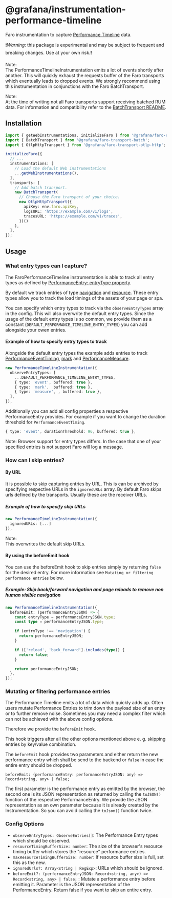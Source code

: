 # @grafana/instrumentation-performance-timeline

Faro instrumentation to capture [Performance Timeline](https://www.w3.org/TR/performance-timeline/)
data.

❗️*Warning*: this package is experimental and may be subject to frequent and breaking changes.
Use at your own risk.❗️

Note:\
The PerformanceTimelineInstrumentation emits a lot of events shortly after another. This will quickly
exhaust the requests buffer of the Faro transports which eventually leads to dropped events.
We strongly recommend using this instrumentation in conjunctions with the Faro BatchTransport.

Note:\
At the time of writing not all Faro transports support receiving batched RUM data.
For information and compatibility refer to the
[BatchTransport README](https://github.com/grafana/faro-web-sdk/blob/80e284b9ba17ed7256ff3b063bf4663cc9d94f60/packages/transport-batch/README.md#L1).

## Installation

```ts
import { getWebInstrumentations, initializeFaro } from '@grafana/faro-react';
import { BatchTransport } from '@grafana/faro-transport-batch';
import { OtlpHttpTransport } from '@grafana/faro-transport-otlp-http';

initializeFaro({
  // ...
  instrumentations: [
    // Load the default Web instrumentations
    ...getWebInstrumentations(),
  ],
  transports: [
    // Add batch transport.
    new BatchTransport(
      // Choose the Faro transport of your choice.
      new OtlpHttpTransport({
        apiKey: env.faro.apiKey,
        logsURL: 'https://example.com/v1/logs',
        tracesURL: 'https://example.com/v1/traces',
      })()
    ),
  ],
});
```

## Usage

### What entry types can I capture?

The FaroPerformanceTimeline instrumentation is able to track all entry types as defined by
[PerformanceEntry: entryType property](https://developer.mozilla.org/en-US/docs/Web/API/PerformanceEntry/entryType).

By default we track entries of type
[navigation](https://developer.mozilla.org/en-US/docs/Web/API/PerformanceNavigationTiming)
and [resource](https://developer.mozilla.org/en-US/docs/Web/API/PerformanceResourceTiming).
These entry types allow you to track the load timings of the assets of your page or spa.

You can specify which entry types to track via the `observeEntryTypes` array in the config.
This will also overwrite the default entry types. Since the usage of the default entry types is so
common, we provide them as a constant (`DEFAULT_PERFORMANCE_TIMELINE_ENTRY_TYPES`) you can add
alongside your owen entries.

#### Example of how to specify entry types to track

Alongside the default entry types the example adds entries to track
[PerformanceEventTiming](https://developer.mozilla.org/en-US/docs/Web/API/PerformanceEventTiming),
[mark](https://developer.mozilla.org/en-US/docs/Web/API/PerformanceMark) and
[PerformanceMeasure](https://developer.mozilla.org/en-US/docs/Web/API/PerformanceMeasure).

```ts
new PerformanceTimelineInstrumentation({
  observeEntryTypes: [
    ...DEFAULT_PERFORMANCE_TIMELINE_ENTRY_TYPES,
    { type: 'event', buffered: true },
    { type: 'mark',  buffered: true },
    { type: 'measure', , buffered: true },
  ],
}),
```

Additionally you can add all config properties a respective PerformanceEntry provides.
For example if you want to change the duration threshold for `PerformanceEventTiming`.

```ts
{ type: 'event', durationThreshold: 96, buffered: true },
```

Note:
Browser support for entry types differs. In the case that one of your specified entries
is not support Faro will log a message.

### How can I skip entries?

#### By URL

It is possible to skip capturing entries by URL. This is can be archived by specifying respective
URLs in the `ignoredURLs` array.
By default Faro skips urls defined by the transports. Usually these are the receiver URLs.

##### Example of how to specify skip URLs

```ts
new PerformanceTimelineInstrumentation({
  ignoredURLs: [...]
}),
```

Note:\
This overwrites the default skip URLs.

#### By using the beforeEmit hook

You can use the beforeEmit hook to skip entries simply by returning `false` for the desired entry.
For more information see `Mutating or filtering performance entries` below.

##### Example: Skip back/forward navigation and page reloads to remove non human visible navigation

```ts
new PerformanceTimelineInstrumentation({
  beforeEmit: (performanceEntryJSON) => {
    const entryType = performanceEntryJSON.type;
    const type = performanceEntryJSON.type;

    if (entryType !== 'navigation') {
      return performanceEntryJSON;
    }

    if (['reload', 'back_forward'].includes(type)) {
      return false;
    }

    return performanceEntryJSON;
  },
});
```

### Mutating or filtering performance entries

The Performance Timeline emits a lot of data which quickly adds up. Often users mutate Performance
Entries to trim down the payload size of an entry or to further remove noise. Sometimes you may need
a complex filter which can not be achieved with the above config options.

Therefore we provide the `beforeEmit` hook.

This hook triggers after all the other options mentioned above e. g. skipping entries by key/value
combination.

The `beforeEmit` hook provides two parameters and either return the new performance entry which shall
be send to the backend or `false` in case the entire entry should be dropped.

`beforeEmit: (performanceEntry: performanceEntryJSON: any) => Record<string, any> | false;`

The first parameter is the performance entry as emitted by the browser, the second one is its JSON
representation as returned by calling the `toJSON()` function of the respective PerformanceEntry.
We provide the JSON representation as an own parameter because it is already created by the
Instrumentation. So you can avoid calling the `toJson()` function twice.

### Config Options

- `observeEntryTypes: ObserveEntries[]`: The Performance Entry types which should be observed.
- `resourceTimingBufferSize: number`: The size of the browser's resource timing buffer which stores
  the "resource" performance entries.
- `maxResourceTimingBufferSize: number`: If resource buffer size is full, set this as the new.
- `ignoredUrls?: Array<string | RegExp>`: URLs which should be ignored.
- `beforeEmit?: (performanceEntryJSON: Record<string, any>) => Record<string, any> | false;`
  : Mutate a performance entry before emitting it. Parameter is the JSON representation of the
  PerformanceEntry. Return false if you want to skip an entire entry.
